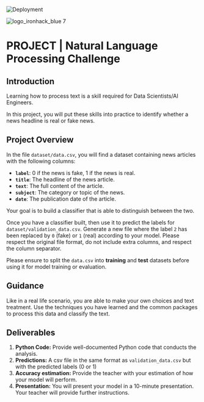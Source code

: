 ![Deployment](https://project-nlp-challenge-1.onrender.com/templates)


![logo_ironhack_blue 7](https://user-images.githubusercontent.com/23629340/40541063-a07a0a8a-601a-11e8-91b5-2f13e4e6b441.png)

# PROJECT | Natural Language Processing Challenge

## Introduction

Learning how to process text is a skill required for Data Scientists/AI Engineers. 

In this project, you will put these skills into practice to identify whether a news headline is real or fake news.

## Project Overview

In the file `dataset/data.csv`, you will find a dataset containing news articles with the following columns:

- **`label`**: 0 if the news is fake, 1 if the news is real.
- **`title`**: The headline of the news article.
- **`text`**: The full content of the article.
- **`subject`**: The category or topic of the news.
- **`date`**: The publication date of the article.

Your goal is to build a classifier that is able to distinguish between the two.

Once you have a classifier built, then use it to predict the labels for `dataset/validation_data.csv`. Generate a new file
where the label `2` has been replaced by `0` (fake) or `1` (real) according to your model. Please respect the original file format, 
do not include extra columns, and respect the column separator. 

Please ensure to split the `data.csv` into **training** and **test** datasets before using it for model training or evaluation.

## Guidance

Like in a real life scenario, you are able to make your own choices and text treatment.
Use the techniques you have learned and the common packages to process this data and classify the text.

## Deliverables

1. **Python Code:** Provide well-documented Python code that conducts the analysis.
2. **Predictions:** A csv file in the same format as `validation_data.csv` but with the predicted labels (0 or 1)
3. **Accuracy estimation:** Provide the teacher with your estimation of how your model will perform.
4. **Presentation:** You will present your model in a 10-minute presentation. Your teacher will provide further instructions.
